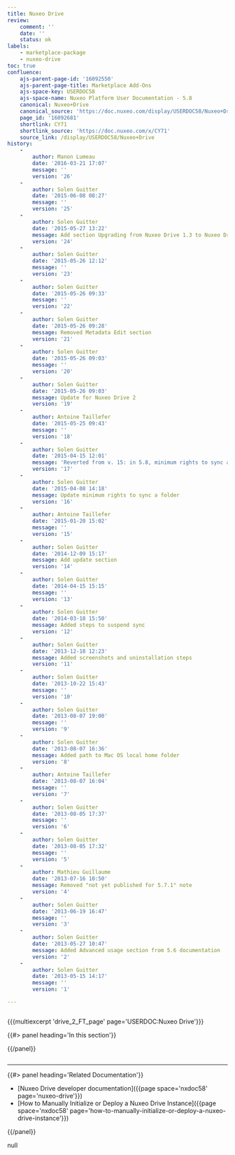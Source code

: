 ```yaml
---
title: Nuxeo Drive
review:
    comment: ''
    date: ''
    status: ok
labels:
    - marketplace-package
    - nuxeo-drive
toc: true
confluence:
    ajs-parent-page-id: '16092550'
    ajs-parent-page-title: Marketplace Add-Ons
    ajs-space-key: USERDOC58
    ajs-space-name: Nuxeo Platform User Documentation - 5.8
    canonical: Nuxeo+Drive
    canonical_source: 'https://doc.nuxeo.com/display/USERDOC58/Nuxeo+Drive'
    page_id: '16092681'
    shortlink: CY71
    shortlink_source: 'https://doc.nuxeo.com/x/CY71'
    source_link: /display/USERDOC58/Nuxeo+Drive
history:
    - 
        author: Manon Lumeau
        date: '2016-03-21 17:07'
        message: ''
        version: '26'
    - 
        author: Solen Guitter
        date: '2015-06-08 08:27'
        message: ''
        version: '25'
    - 
        author: Solen Guitter
        date: '2015-05-27 13:22'
        message: Add section Upgrading from Nuxeo Drive 1.3 to Nuxeo Drive 2
        version: '24'
    - 
        author: Solen Guitter
        date: '2015-05-26 12:12'
        message: ''
        version: '23'
    - 
        author: Solen Guitter
        date: '2015-05-26 09:33'
        message: ''
        version: '22'
    - 
        author: Solen Guitter
        date: '2015-05-26 09:28'
        message: Removed Metadata Edit section
        version: '21'
    - 
        author: Solen Guitter
        date: '2015-05-26 09:03'
        message: ''
        version: '20'
    - 
        author: Solen Guitter
        date: '2015-05-26 09:03'
        message: Update for Nuxeo Drive 2
        version: '19'
    - 
        author: Antoine Taillefer
        date: '2015-05-25 09:43'
        message: ''
        version: '18'
    - 
        author: Solen Guitter
        date: '2015-04-15 12:01'
        message: 'Reverted from v. 15: in 5.8, minimum rights to sync are still Write'
        version: '17'
    - 
        author: Solen Guitter
        date: '2015-04-08 14:18'
        message: Update minimum rights to sync a folder
        version: '16'
    - 
        author: Antoine Taillefer
        date: '2015-01-20 15:02'
        message: ''
        version: '15'
    - 
        author: Solen Guitter
        date: '2014-12-09 15:17'
        message: Add update section
        version: '14'
    - 
        author: Solen Guitter
        date: '2014-04-15 15:15'
        message: ''
        version: '13'
    - 
        author: Solen Guitter
        date: '2014-03-18 15:50'
        message: Added steps to suspend sync
        version: '12'
    - 
        author: Solen Guitter
        date: '2013-12-18 12:23'
        message: Added screenshots and uninstallation steps
        version: '11'
    - 
        author: Solen Guitter
        date: '2013-10-22 15:43'
        message: ''
        version: '10'
    - 
        author: Solen Guitter
        date: '2013-08-07 19:00'
        message: ''
        version: '9'
    - 
        author: Solen Guitter
        date: '2013-08-07 16:36'
        message: Added path to Mac OS local home folder
        version: '8'
    - 
        author: Antoine Taillefer
        date: '2013-08-07 16:04'
        message: ''
        version: '7'
    - 
        author: Solen Guitter
        date: '2013-08-05 17:37'
        message: ''
        version: '6'
    - 
        author: Solen Guitter
        date: '2013-08-05 17:32'
        message: ''
        version: '5'
    - 
        author: Mathieu Guillaume
        date: '2013-07-16 10:50'
        message: Removed "not yet published for 5.7.1" note
        version: '4'
    - 
        author: Solen Guitter
        date: '2013-06-19 16:47'
        message: ''
        version: '3'
    - 
        author: Solen Guitter
        date: '2013-05-27 10:47'
        message: Added Advanced usage section from 5.6 documentation
        version: '2'
    - 
        author: Solen Guitter
        date: '2013-05-15 14:17'
        message: ''
        version: '1'

---
```

<div class="row"><div class="column medium-8">

{{{multiexcerpt 'drive_2_FT_page' page='USERDOC:Nuxeo Drive'}}}

</div><div class="column medium-4">{{#> panel heading='In this section'}}

{{/panel}}</div></div>

* * *

<div class="row" data-equalizer data-equalize-on="medium"><div class="column medium-6">{{#> panel heading='Related Documentation'}}

*   [Nuxeo Drive developer documentation]({{page space='nxdoc58' page='nuxeo-drive'}})
*   [How to Manually Initialize or Deploy a Nuxeo Drive Instance]({{page space='nxdoc58' page='how-to-manually-initialize-or-deploy-a-nuxeo-drive-instance'}})

{{/panel}}</div><div class="column medium-6">null</div></div>